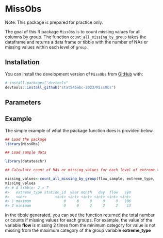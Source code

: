 
<!-- README.md is generated from README.Rmd. Please edit that file -->

# MissObs

Note: This package is prepared for practice only.

The goal of this R package `MissObs` is to count missing values for all
columns by group. The function `count_all_missing_by_group` takes the
dataframe and returns a data frame or tibble with the number of NAs or
missing values within each level of `group`.

## Installation

You can install the development version of `MissObs` from
[GitHub](https://github.com/) with:

``` r
# install.packages("devtools"
devtools::install_github("stat545ubc-2023/MissObs")
```

## Parameters

## Example

The simple example of what the package function does is provided below.

``` r
## Load the package
library(MissObs)

## Load sample data

library(datateachr)

## Calculate count of NAs or missing values for each level of extreme_type category in flow sample data.

missing_values<-count_all_missing_by_group(flow_sample, extreme_type, .groups = "drop")
missing_values
#> # A tibble: 2 × 7
#>   extreme_type station_id  year month   day  flow   sym
#>   <chr>             <int> <int> <int> <int> <int> <int>
#> 1 maximum               0     0     0     0     0   106
#> 2 minimum               0     0     2     2     2    13
```

In the tibble generated, you can see the function returned the total
number or counts if missing values for each groups. For example, the
value of the variable **flow** is missing 2 times from the minimum
category for value is not missing from the maximum category of the group
variable **extreme_type**
